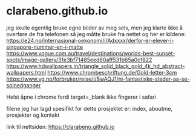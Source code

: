 # clarabeno.github.io
jeg skulle egentlig bruke egne bilder av meg selv, men jeg klarte ikke å overføre de fra telefonen
så jeg måtte bruke fra nettet og her er kildene:
https://e24.no/internasjonal-oekonomi/i/Adxxxx/derfor-er-elever-i-singapore-nummer-en-i-matte
https://www.vogue.com.au/travel/destinations/worlds-best-sunset-spots/image-gallery/31e3bf71485eed60aff531b65a0cf822
https://www.hdwallpapers.in/triangle_solid_black_gold_4k_hd_abstract-wallpapers.html
https://www.chrombeschriftung.de/Gold-letter-3cm
https://www.vg.no/forbruker/reise/i/8wAQJ1/ni-fantastiske-steder-aa-se-solnedganger

Helst åpne i chrome fordi target=_blank ikke fingerer i safari

filene jeg har lagd spesifikt for dette prosjektet er: index, aboutme, prosjekter og kontakt

link til nettsiden: https://clarabeno.github.io

